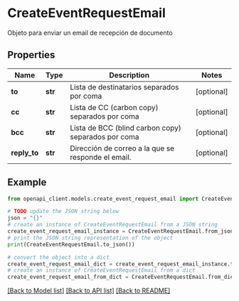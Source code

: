 # CreateEventRequestEmail

Objeto para enviar un email de recepción de documento

## Properties

Name | Type | Description | Notes
------------ | ------------- | ------------- | -------------
**to** | **str** | Lista de destinatarios separados por coma | [optional] 
**cc** | **str** | Lista de CC (carbon copy) separados por coma | [optional] 
**bcc** | **str** | Lista de BCC (blind carbon copy) separados por coma | [optional] 
**reply_to** | **str** | Dirección de correo a la que se responde el email. | [optional] 

## Example

```python
from openapi_client.models.create_event_request_email import CreateEventRequestEmail

# TODO update the JSON string below
json = "{}"
# create an instance of CreateEventRequestEmail from a JSON string
create_event_request_email_instance = CreateEventRequestEmail.from_json(json)
# print the JSON string representation of the object
print(CreateEventRequestEmail.to_json())

# convert the object into a dict
create_event_request_email_dict = create_event_request_email_instance.to_dict()
# create an instance of CreateEventRequestEmail from a dict
create_event_request_email_from_dict = CreateEventRequestEmail.from_dict(create_event_request_email_dict)
```
[[Back to Model list]](../README.md#documentation-for-models) [[Back to API list]](../README.md#documentation-for-api-endpoints) [[Back to README]](../README.md)


